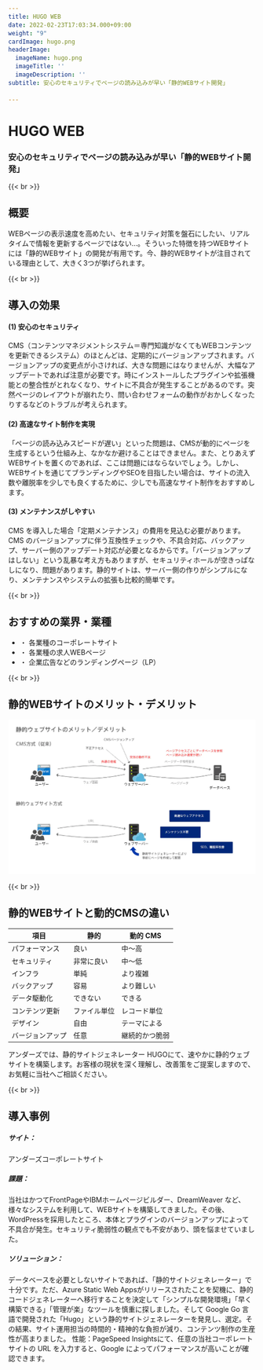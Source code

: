 ```yaml
---
title: HUGO WEB
date: 2022-02-23T17:03:34.000+09:00
weight: "9"
cardImage: hugo.png
headerImage:
  imageName: hugo.png
  imageTitle: ''
  imageDescription: ''
subtitle: 安心のセキュリティでページの読み込みが早い「静的WEBサイト開発」

---
```

# HUGO WEB

### 安心のセキュリティでページの読み込みが早い「静的WEBサイト開発」

{{< br >}}

## 概要

WEBページの表示速度を高めたい、セキュリティ対策を盤石にしたい、リアルタイムで情報を更新するページではない…。そういった特徴を持つWEBサイトには「静的WEBサイト」の開発が有用です。今、静的WEBサイトが注目されている理由として、大きく3つが挙げられます。

{{< br >}}

## 導入の効果

#### (1) 安心のセキュリティ

CMS（コンテンツマネジメントシステム＝専門知識がなくてもWEBコンテンツを更新できるシステム）のほとんどは、定期的にバージョンアップされます。バージョンアップの変更点が小さければ、大きな問題にはなりませんが、大幅なアップデートであれば注意が必要です。時にインストールしたプラグインや拡張機能との整合性がとれなくなり、サイトに不具合が発生することがあるのです。突然ページのレイアウトが崩れたり、問い合わせフォームの動作がおかしくなったりするなどのトラブルが考えられます。

#### (2) 高速なサイト制作を実現

「ページの読み込みスピードが遅い」といった問題は、CMSが動的にページを生成するという仕組み上、なかなか避けることはできません。また、とりあえずWEBサイトを置くのであれば、ここは問題にはならないでしょう。しかし、WEBサイトを通じてブランディングやSEOを目指したい場合は、サイトの流入数や離脱率を少しでも良くするために、少しでも高速なサイト制作をおすすめします。

#### (3) メンテナンスがしやすい

CMS を導入した場合「定期メンテナンス」の費用を見込む必要があります。CMS のバージョンアップに伴う互換性チェックや、不具合対応、バックアップ、サーバー側のアップデート対応が必要となるからです。「バージョンアップはしない」という乱暴な考え方もありますが、セキュリティホールが空きっぱなしになり、問題があります。静的サイトは、サーバー側の作りがシンプルになり、メンテナンスやシステムの拡張も比較的簡単です。

{{< br >}}

## おすすめの業界・業種

* ・ 各業種のコーポレートサイト
* ・ 各業種の求人WEBページ
* ・ 企業広告などのランディングページ（LP）

{{< br >}}

## 静的WEBサイトのメリット・デメリット

![ Image is not Available !](hugo-web.webp)

{{< br >}}

## 静的WEBサイトと動的CMSの違い

| 項目 | 静的 | 動的 CMS |
| --- | --- | --- |
| パフォーマンス | 良い | 中〜高 |
| セキュリティ | 非常に良い | 中〜低 |
| インフラ | 単純 | より複雑 |
| バックアップ | 容易 | より難しい |
| データ駆動化 | できない | できる |
| コンテンツ更新 | ファイル単位 | レコード単位 |
| デザイン | 自由 | テーマによる |
| バージョンアップ | 任意 | 継続的かつ脆弱 |

アンダーズでは、静的サイトジェネレーター HUGOにて、速やかに静的ウェブサイトを構築します。お客様の現状を深く理解し、改善策をご提案しますので、お気軽に当社へご相談ください。

{{< br >}}

## 導入事例

##### **サイト**：

アンダーズコーポレートサイト

##### **課題**：

当社はかつてFrontPageやIBMホームページビルダー、DreamWeaver など、様々なシステムを利用して、WEBサイトを構築してきました。その後、WordPressを採用したところ、本体とプラグインのバージョンアップによって不具合が発生。セキュリティ脆弱性の観点でも不安があり、頭を悩ませていました。

##### **ソリューション**：

データベースを必要としないサイトであれば、「静的サイトジェネレーター」で十分です。ただ、Azure Static Web Appsがリリースされたことを契機に、静的コードジェネレーターへ移行することを決定して「シンプルな開発環境」「早く構築できる」「管理が楽」なツールを慎重に探しました。そして Google Go 言語で開発された「Hugo」という静的サイトジェネレーターを発見し、選定。その結果、サイト運用担当の時間的・精神的な負担が減り、コンテンツ制作の生産性が高まりました。 性能：PageSpeed Insightsにて、任意の当社コーポレートサイトの URL を入力すると、Google によってパフォーマンスが高いことが確認できます。
